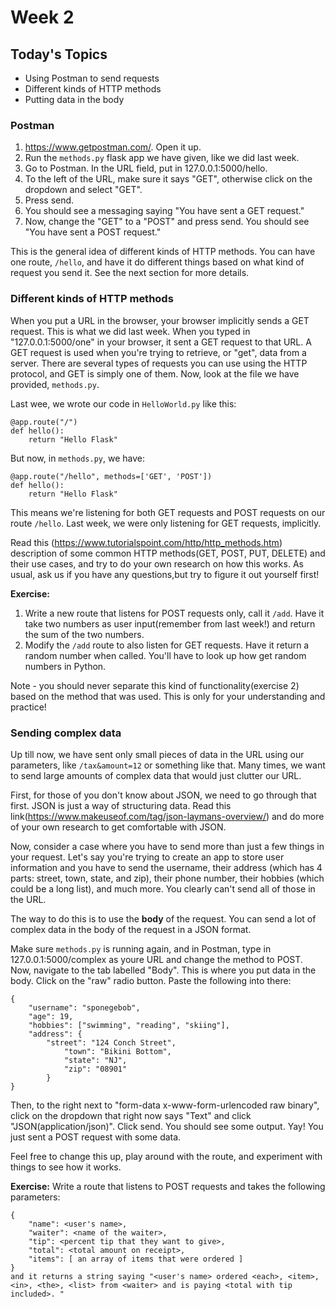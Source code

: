 
# Week 2
## Today's Topics
- Using Postman to send requests
- Different kinds of HTTP methods
- Putting data in the body


### Postman
1) https://www.getpostman.com/. Open it up. 
2) Run the `methods.py` flask app we have given, like we did last week.
3) Go to Postman. In the URL field, put in 127.0.0.1:5000/hello.
4) To the left of the URL, make sure it says "GET", otherwise click on the dropdown and select "GET". 
5) Press send. 
6) You should see a messaging saying "You have sent a GET request."
7) Now, change the "GET" to a "POST" and press send. You should see "You have sent a POST request."

This is the general idea of different kinds of HTTP methods. You can have one route, `/hello`, and have it do different things based on what kind of request you send it. See the next section for more details.


### Different kinds of HTTP methods
When you put a URL in the browser, your browser implicitly sends a GET request. This is what we did last week. When you typed in "127.0.0.1:5000/one" in your browser, it sent a GET request to that URL. A GET request is used when you're trying to retrieve, or "get", data from a server. There are several types of requests you can use using the HTTP protocol, and GET is simply one of them. Now, look at the file we have provided, `methods.py`.

Last wee, we wrote our code in `HelloWorld.py` like this:
```
@app.route("/")
def hello():
    return "Hello Flask"
```

But now, in `methods.py`, we have:
```
@app.route("/hello", methods=['GET', 'POST'])
def hello():
    return "Hello Flask"
```

This means we're listening for both GET requests and POST requests on our route `/hello`. Last week, we were only listening for GET requests, implicitly. 

Read this (https://www.tutorialspoint.com/http/http_methods.htm) description of some common HTTP methods(GET, POST, PUT, DELETE) and their use cases, and try to do your own research on how this works. As usual, ask us if you have any questions,but try to figure it out yourself first!

**Exercise:**
1) Write a new route that listens for POST requests only, call it `/add`. Have it take two numbers as user input(remember from last week!) and return the sum of the two numbers. 
2) Modify the `/add` route to also listen for GET requests. Have it return a random number when called. You'll have to look up how get random numbers in Python. 

Note - you should never separate this kind of functionality(exercise 2) based on the method that was used. This is only for your understanding and practice!


### Sending complex data
Up till now, we have sent only small pieces of data in the URL using our parameters, like `/tax&amount=12` or something like that. Many times, we want to send large amounts of complex data that would just clutter our URL. 

First, for those of you don't know about JSON, we need to go through that first. JSON is just a way of structuring data. Read this link(https://www.makeuseof.com/tag/json-laymans-overview/) and do more of your own research to get comfortable with JSON.

Now, consider a case where you have to send more than just a few things in your request. Let's say you're trying to create an app to store user information and you have to send the username, their address (which has 4 parts: street, town, state, and zip), their phone number, their hobbies (which could be a long list), and much more. You clearly can't send all of those in the URL. 

The way to do this is to use the **body** of the request. You can send a lot of complex data in the body of the request in a JSON format. 

Make sure `methods.py` is running again, and in Postman, type in 127.0.0.1:5000/complex as youre URL and change the method to POST. Now, navigate to the tab labelled "Body". This is where you put data in the body. Click on the "raw" radio button. Paste the following into there:
```
{
	"username": "sponegebob",
	"age": 19,
	"hobbies": ["swimming", "reading", "skiing"],
	"address": {
 		"street": "124 Conch Street",
        	"town": "Bikini Bottom",
        	"state": "NJ",
        	"zip": "08901"
    	}
}
```

Then, to the right next to "form-data x-www-form-urlencoded raw binary", click on the dropdown that right now says "Text" and click "JSON(application/json)". Click send. You should see some output. Yay! You just sent a POST request with some data.

Feel free to change this up, play around with the route, and experiment with things to see how it works. 

**Exercise:**
Write a route that listens to POST requests and takes the following parameters:
```
{
	"name": <user's name>,
	"waiter": <name of the waiter>,
	"tip": <percent tip that they want to give>,
	"total": <total amount on receipt>,
	"items": [ an array of items that were ordered ]
}
and it returns a string saying "<user's name> ordered <each>, <item>, <in>, <the>, <list> from <waiter> and is paying <total with tip included>. "
```
